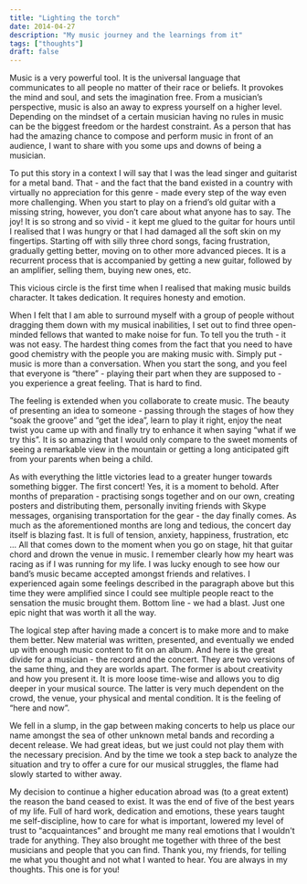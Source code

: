 ```yaml
---
title: "Lighting the torch"
date: 2014-04-27
description: "My music journey and the learnings from it"
tags: ["thoughts"]
draft: false
---
```


Music is a very powerful tool. It is the universal language that communicates to all people no matter of their race or beliefs. It provokes the mind and soul, and sets the imagination free. From a musician’s perspective, music is also an away to express yourself on a higher level. Depending on the mindset of a certain musician having no rules in music can be the biggest freedom or the hardest constraint. As a person that has had the amazing chance to compose and perform music in front of an audience, I want to share with you some ups and downs of being a musician.

To put this story in a context I will say that I was the lead singer and guitarist for a metal band. That - and the fact that the band existed in a country with virtually no appreciation for this genre - made every step of the way even more challenging. When you start to play on a friend’s old guitar with a missing string, however, you don’t care about what anyone has to say. The joy! It is so strong and so vivid - it kept me glued to the guitar for hours until I realised that I was hungry or that I had damaged all the soft skin on my fingertips. Starting off with silly three chord songs, facing frustration, gradually getting better, moving on to other more advanced pieces. It is a recurrent process that is accompanied by getting a new guitar, followed by an amplifier, selling them, buying new ones, etc.

This vicious circle is the first time when I realised that making music builds character. It takes dedication. It requires honesty and emotion.

When I felt that I am able to surround myself with a group of people without dragging them down with my musical inabilities, I set out to find three open-minded fellows that wanted to make noise for fun. To tell you the truth - it was not easy. The hardest thing comes from the fact that you need to have good chemistry with the people you are making music with. Simply put - music is more than a conversation. When you start the song, and you feel that everyone is “there” - playing their part when they are supposed to - you experience a great feeling. That is hard to find.

The feeling is extended when you collaborate to create music. The beauty of presenting an idea to someone - passing through the stages of how they “soak the groove” and “get the idea”, learn to play it right, enjoy the neat twist you came up with and finally try to enhance it when saying “what if we try this”. It is so amazing that I would only compare to the sweet moments of seeing a remarkable view in the mountain or getting a long anticipated gift from your parents when being a child.

As with everything the little victories lead to a greater hunger towards something bigger. The first concert! Yes, it is a moment to behold. After months of preparation - practising songs together and on our own, creating posters and distributing them, personally inviting friends with Skype messages, organising transportation for the gear - the day finally comes. As much as the aforementioned months are long and tedious, the concert day itself is blazing fast. It is full of tension, anxiety, happiness, frustration, etc ... All that comes down to the moment when you go on stage, hit that guitar chord and drown the venue in music. I remember clearly how my heart was racing as if I was running for my life. I was lucky enough to see how our band’s music became accepted amongst friends and relatives. I experienced again some feelings described in the paragraph above but this time they were amplified since I could see multiple people react to the sensation the music brought them. Bottom line - we had a blast. Just one epic night that was worth it all the way.

The logical step after having made a concert is to make more and to make them better. New material was written, presented, and eventually we ended up with enough music content to fit on an album. And here is the great divide for a musician - the record and the concert. They are two versions of the same thing, and they are worlds apart. The former is about creativity and how you present it. It is more loose time-wise and allows you to dig deeper in your musical source. The latter is very much dependent on the crowd, the venue, your physical and mental condition. It is the feeling of “here and now”.

We fell in a slump, in the gap between making concerts to help us place our name amongst the sea of other unknown metal bands and recording a decent release. We had great ideas, but we just could not play them with the necessary precision. And by the time we took a step back to analyze the situation and try to offer a cure for our musical struggles, the flame had slowly started to wither away.

My decision to continue a higher education abroad was (to a great extent) the reason the band ceased to exist. It was the end of five of the best years of my life. Full of hard work, dedication and emotions, these years taught me self-discipline, how to care for what is important, lowered my level of trust to “acquaintances” and brought me many real emotions that I wouldn't trade for anything. They also brought me together with three of the best musicians and people that you can find. Thank you, my friends, for telling me what you thought and not what I wanted to hear. You are always in my thoughts. This one is for you!
